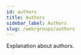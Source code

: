 ```yaml
---
id: authors
title: Authors
sidebar_label: Authors
slug: /web/groups/authors
---
```


Explanation about authors.
